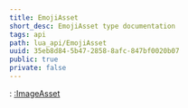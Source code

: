 ```yaml
---
title: EmojiAsset
short_desc: EmojiAsset type documentation
tags: api
path: lua_api/EmojiAsset
uuid: 35eb8d84-5b47-2858-8afc-847bf0020b07
public: true
private: false
---
```


 : [:ImageAsset](/lua_api/EmojiAsset)

